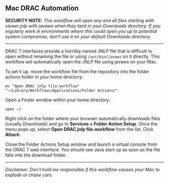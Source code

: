 Mac DRAC Automation
----

**SECURITY NOTE:** *This workflow will open any and all files starting with viewer.jnlp with javaws when they land in your Downloads directory.  If you regularly work in environments where this could open you up to potential system compromise, don't use it on your default Downloads directory.*

----

DRAC 7 interfaces provide a horribly named JNLP file that is difficult to open without renaming the file or using `/usr/bin/javaws` on it directly.  This workflow will automatically open the JNLP file using javaws on your Mac.

To set it up, move the workflow file from the repository into the folder actions folder in your home directory:

    mv "Open DRAC jnlp file.workflow" "~/Library/Workflows/Applications/Folder Actions/"

Open a Finder window within your home directory:

    open ~/

Right click on the folder where your browser automatically downloads files (usually *Downloads*) and go to **Services > Folder Action Setup**.  Once the menu pops up, select **Open DRAC jnlp file.workflow** from the list.  Click **Attach**.

Close the Folder Actions Setup window and launch a virtual console from the DRAC 7 web interface.  You should see Java start up as soon as the file falls into the download folder.

----

*Disclaimer: Don't hold me responsible if this workflow causes your Mac to explode or chase cars.*
